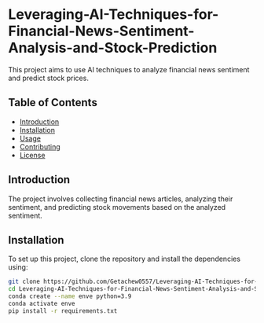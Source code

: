 # Leveraging-AI-Techniques-for-Financial-News-Sentiment-Analysis-and-Stock-Prediction

This project aims to use AI techniques to analyze financial news sentiment and predict stock prices.

## Table of Contents

- [Introduction](#introduction)
- [Installation](#installation)
- [Usage](#usage)
- [Contributing](#contributing)
- [License](#license)

## Introduction

The project involves collecting financial news articles, analyzing their sentiment, and predicting stock movements based on the analyzed sentiment.

## Installation

To set up this project, clone the repository and install the dependencies using:

```bash
git clone https://github.com/Getachew0557/Leveraging-AI-Techniques-for-Financial-News-Sentiment-Analysis-and-Stock-Prediction.git
cd Leveraging-AI-Techniques-for-Financial-News-Sentiment-Analysis-and-Stock-Prediction
conda create --name enve python=3.9
conda activate enve
pip install -r requirements.txt

